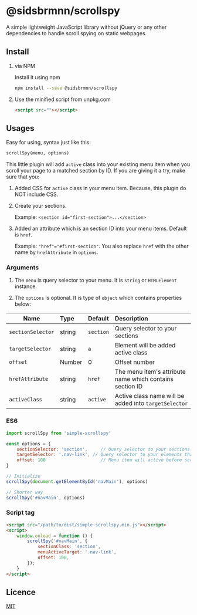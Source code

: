 # @sidsbrmnn/scrollspy

A simple lightweight JavaScript library without jQuery or any other dependencies to handle scroll spying on static webpages.

## Install

1. via NPM

    Install it using npm

    ```bash
    npm install --save @sidsbrmnn/scrollspy
    ```

2. Use the minified script from unpkg.com

    ```html
    <script src=""></script>
    ```

## Usages

Easy for using, syntax just like this:

```html
scrollSpy(menu, options)
```

This little plugin will add `active` class into your existing menu item when you scroll your page to a matched section by ID.
If you are giving it a try, make sure that you:

1. Added CSS for `active` class in your menu item. Because, this plugin do NOT include CSS.

2. Create your sections.

    Example: `<section id="first-section">...</section>`

3. Added an attribute which is an section ID into your menu items. Default is `href`.

    Example: `"href"="#first-section"`.
    You also replace `href` with the other name by `hrefAttribute` in `options`.

### Arguments

1. The `menu` is query selector to your menu. It is `string` or `HTMLElement` instance.

2. The `options` is optional. It is type of `object` which contains properties below:

| Name               | Type     | Default       | Description                        |
|--------------------|:---------|:--------------|:-----------------------------------|
| `sectionSelector`     | string   | `section`  | Query selector to your sections    |
| `targetSelector` | string   | `a`      | Element will be added active class |
| `offset`           | Number   | 0             | Offset number                      |
| `hrefAttribute`    | string   | `href`        | The menu item's attribute name which contains section ID |
| `activeClass`      | string   | `active`      | Active class name will be added into `targetSelector`|

### ES6

```js
import scrollSpy from 'simple-scrollspy'

const options = {
    sectionSelector: 'section',     // Query selector to your sections
    targetSelector: '.nav-link', // Query selector to your elements that will be added `active` class
    offset: 100                     // Menu item will active before scroll to a matched section 100px
}

// Initialize
scrollSpy(document.getElementById('navMain'), options)

// Shorter way
scrollSpy('#navMain', options)
```

### Script tag

```html
<script src="/path/to/dist/simple-scrollspy.min.js"></script>
<script>
    window.onload = function () {
        scrollSpy('#navMain', {
            sectionClass: 'section',
            menuActiveTarget: '.nav-link',
            offset: 100,
        });
    }
</script>
```

## Licence

[MIT](LICENSE)
